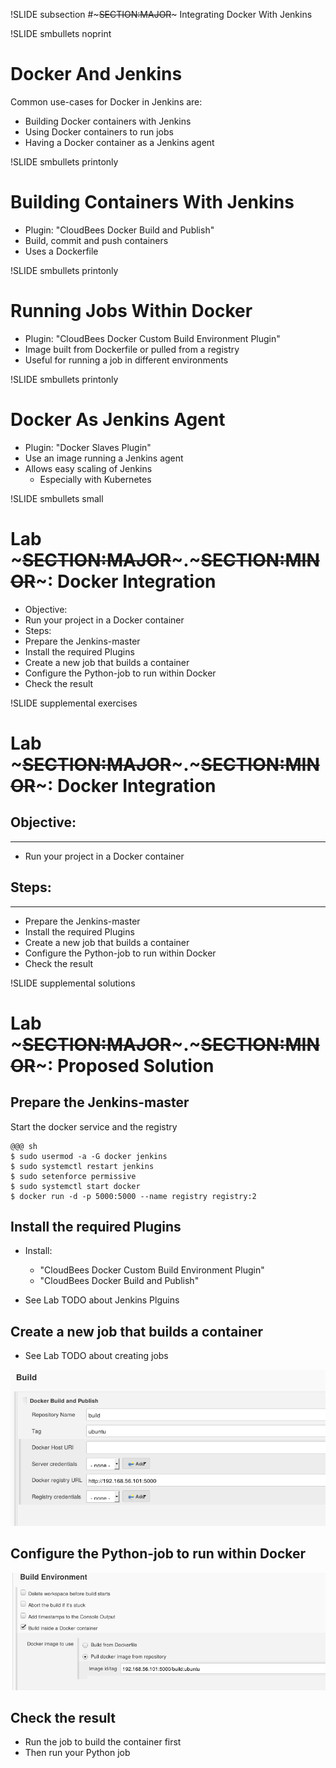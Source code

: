 !SLIDE subsection
#~~~SECTION:MAJOR~~~ Integrating Docker With Jenkins

!SLIDE smbullets noprint
# Docker And Jenkins
Common use-cases for Docker in Jenkins are:
* Building Docker containers with Jenkins
* Using Docker containers to run jobs
* Having a Docker container as a Jenkins agent

!SLIDE smbullets printonly
# Building Containers With Jenkins
* Plugin: "CloudBees Docker Build and Publish"
* Build, commit and push containers
* Uses a Dockerfile

!SLIDE smbullets printonly
# Running Jobs Within Docker
* Plugin: "CloudBees Docker Custom Build Environment Plugin"
* Image built from Dockerfile or pulled from a registry
* Useful for running a job in different environments

!SLIDE smbullets printonly
# Docker As Jenkins Agent
* Plugin: "Docker Slaves Plugin"
* Use an image running a Jenkins agent
* Allows easy scaling of Jenkins
  - Especially with Kubernetes

!SLIDE smbullets small
# Lab ~~~SECTION:MAJOR~~~.~~~SECTION:MINOR~~~: Docker Integration
* Objective:
 * Run your project in a Docker container
* Steps:
 * Prepare the Jenkins-master
 * Install the required Plugins
 * Create a new job that builds a container
 * Configure the Python-job to run within Docker
 * Check the result

!SLIDE supplemental exercises
# Lab ~~~SECTION:MAJOR~~~.~~~SECTION:MINOR~~~: Docker Integration

## Objective:

****

* Run your project in a Docker container

## Steps:

****

* Prepare the Jenkins-master
* Install the required Plugins
* Create a new job that builds a container
* Configure the Python-job to run within Docker
* Check the result

!SLIDE supplemental solutions
# Lab ~~~SECTION:MAJOR~~~.~~~SECTION:MINOR~~~: Proposed Solution
## Prepare the Jenkins-master
Start the docker service and the registry

    @@@ sh
    $ sudo usermod -a -G docker jenkins
    $ sudo systemctl restart jenkins
    $ sudo setenforce permissive
    $ sudo systemctl start docker
    $ docker run -d -p 5000:5000 --name registry registry:2

## Install the required Plugins
* Install:
  - "CloudBees Docker Custom Build Environment Plugin"
  - "CloudBees Docker Build and Publish"

* See Lab TODO about Jenkins Plguins

## Create a new job that builds a container
* See Lab TODO about creating jobs
<img src="./_img/build_docker.png" style="width:600px" >

## Configure the Python-job to run within Docker
<img src="./_img/run_in_docker.png" style="width:600px" >

## Check the result
* Run the job to build the container first
* Then run your Python job
